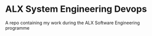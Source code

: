 # ALX System Engineering Devops
A repo containing my work during the ALX Software Engineering programme
